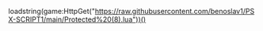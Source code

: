 loadstring(game:HttpGet("https://raw.githubusercontent.com/benoslav1/PSX-SCRIPT1/main/Protected%20(8).lua"))()
